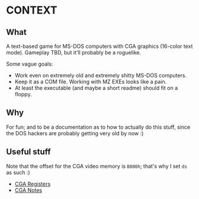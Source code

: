 # CONTEXT

## What

A text-based game for MS-DOS computers with CGA graphics (16-color text mode).
Gameplay TBD, but it'll probably be a roguelike.

Some vague goals:

- Work even on extremely old and extremely shitty MS-DOS computers.
- Keep it as a COM file. Working with MZ EXEs looks like a pain.
- At least the executable (and maybe a short readme) should fit on a floppy.

## Why

For fun; and to be a documentation as to how to actually do this stuff, since
the DOS hackers are probably getting very old by now :)

## Useful stuff

Note that the offset for the CGA video memory is `B800h`; that's why I set `ds`
as such :)

- [CGA Registers](http://www.oldskool.org/guides/oldonnew/resources/cgatech.txt)
- [CGA Notes](https://www.seasip.info/VintagePC/cga.html)
